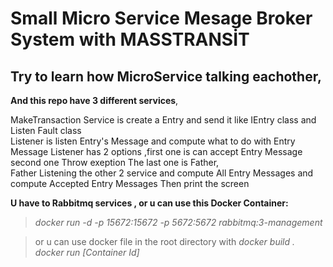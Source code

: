 # Small Micro Service Mesage Broker System with MASSTRANSİT

## Try to learn how MicroService talking eachother,

**And this repo have 3 different services**,

MakeTransaction Service is create a Entry and send it like IEntry class and Listen Fault<IEntry> class  
Listener is listen Entry's Message and compute what to do with Entry Message
Listener has 2 options ,first one is can accept Entry Message second one Throw exeption
The last one is Father,  
 Father Listening the other 2 service and compute All Entry Messages and compute Accepted Entry Messages
Then print the screen

**U have to Rabbitmq services , or u can use this Docker Container:**

> _docker run -d -p 15672:15672 -p 5672:5672 rabbitmq:3-management_

> or u can use docker file in the root directory with
> _docker build ._
> _docker run [Container Id]_
